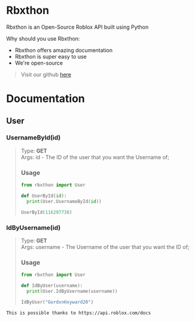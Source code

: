 # Rbxthon

Rbxthon is an Open-Source Roblox API built using Python

Why should you use Rbxthon:
- Rbxthon offers amazing documentation
- Rbxthon is super easy to use
- We're open-source

> Visit our github [here](https://github.com/gordxn/RbxThon)


# Documentation

## User


### UsernameById(id)
> Type: **GET** <br>
> Args: id - The ID of the user that you want the Username of;
> ### Usage
> ```python
> from rbxthon import User
> 
> def UserById(id):
> 	print(User.UsernameById(id))
> 
> UserById(116297738)

### IdByUsername(id)
> Type: **GET** <br>
> Args: username - The Username of the user that you want the ID of;
> ### Usage
> ```python
> from rbxthon import User
> 
> def IdByUser(username):
> 	print(User.IdByUsername(username))
> 
> IdByUser("GordxnHxyward20")

`This is possible thanks to https://api.roblox.com/docs`
